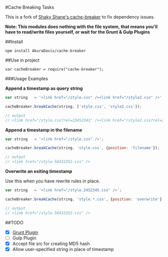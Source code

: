 #Cache Breaking Tasks

This is a fork of [Shaky Shane's cache-breaker](https://github.com/shakyShane/cache-breaker) to fix dependency issues.

**Note: This modules does nothing with the file system, that means you'll have to read/write files yourself, or wait for
the Grunt & Gulp Plugins**


##Install

```
npm install AkuraDavis/cache-breaker
```

##Use in project

```
var cacheBreaker = require("cache-breaker");
```

###Usage Examples

**Append a timestamp as query string**

```js
var string   = '<link href="/style.css" /><link href="/style2.css" />';

cacheBreaker.breakCache(string, ['style.css', 'style2.css']);

// output
// <link href="/style.css?rel=23452341" /><link href="/style2.css?rel=23452341" />

```

**Append a timestamp in the filename**

```js
var string   = '<link href="/style.css" />';

cacheBreaker.breakCache(string, 'style.css', {position: 'filename'});

// output
// <link href="/style.56432352.css" />

```


**Overwrite an exiting timestamp**

Use this when you have rewrite rules in place.

```js
var string   = '<link href="/style.2452345.css" />';

cacheBreaker.breakCache(string, 'style.*.css', {position: 'overwrite'});

// output
// <link href="/style.56432352.css" />

```

##TODO

- [x] [Grunt Plugin](https://github.com/AkuraDavis/grunt-cache-breaker)
- [ ] Gulp Plugin
- [x] Accept file src for creating MD5 hash
- [x] Allow user-specified string in place of timestamp